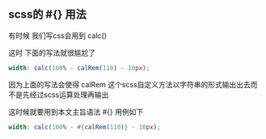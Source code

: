 ## scss的 #{} 用法

有时候 我们写css会用到 calc()

这时 下面的写法就很尴尬了

```scss
width: calc(100% - calRem(110) - 10px);
```

因为上面的写法会使得 calRem 这个scss自定义方法以字符串的形式输出出去而不是先经过scss运算处理再输出

这时候就要用到本文主旨语法 #{} 用例如下

```scss
width: calc(100% - #{calRem(110)} - 10px);
```

